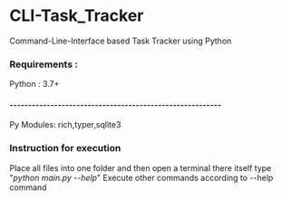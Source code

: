 # CLI-Task_Tracker
Command-Line-Interface based Task Tracker using Python 

### Requirements :
Python : 3.7+
#### ---------------------------------------------------------
Py Modules:
rich,typer,sqlite3

### Instruction for execution
Place all files into one folder and then open a terminal there itself 
type "*python main.py --help*"
Execute other commands according to --help command
